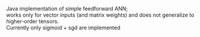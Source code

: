 Java implementation of simple feedforward ANN;
<br /> works only for vector inputs (and matrix weights) and does not generalize to higher-order tensors.
<br /> Currently only sigmoid + sgd are implemented
